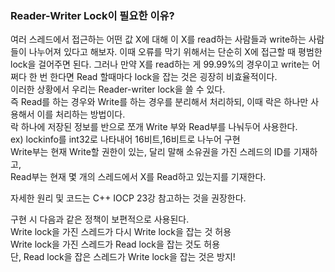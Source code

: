 ### Reader-Writer Lock이 필요한 이유?  
여러 스레드에서 접근하는 어떤 값 X에 대해 이 X를 read하는 사람들과 write하는 사람들이 나누어져 있다고 해보자. 이때 오류를 막기 위해서는 단순히 X에 접근할 때 평범한 lock을 걸어주면 된다. 그러나 만약 X를 read하는 게 99.99%의 경우이고 write는 어쩌다 한 번 한다면 Read 할때마다 lock을 잡는 것은 굉장히 비효율적이다.  
이러한 상황에서 우리는 Reader-writer lock을 쓸 수 있다.  
즉 Read를 하는 경우와 Write를 하는 경우를 분리해서 처리하되, 이때 락은 하나만 사용해서 이를 처리하는 방법이다.  
락 하나에 저장된 정보를 반으로 쪼개 Write 부와 Read부를 나눠두어 사용한다.  
ex) lockinfo를 int32로 나타내어 16비트,16비트로 나누어 구현  
Write부는 현재 Write할 권한이 있는, 달리 말해 소유권을 가진 스레드의 ID를 기재하고,  
Read부는 현재 몇 개의 스레드에서 X를 Read하고 있는지를 기재한다.  

자세한 원리 및 코드는 C++ IOCP 23강 참고하는 것을 권장한다.  

구현 시 다음과 같은 정책이 보편적으로 사용된다.  
Write lock을 가진 스레드가 다시 Write lock을 잡는 것 허용  
Write lock을 가진 스레드가 Read lock을 잡는 것도 허용  
단, Read lock을 잡은 스레드가 Write lock을 잡는 것은 방지!  

